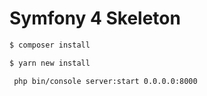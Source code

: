 # Symfony 4 Skeleton

```sh
$ composer install
```

```sh
$ yarn new install
```

```sh
 php bin/console server:start 0.0.0.0:8000
 ```